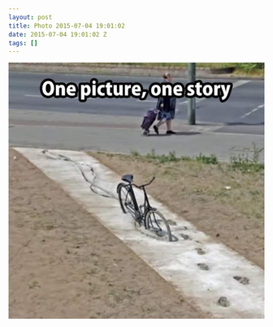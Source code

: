 ```yaml
---
layout: post
title: Photo 2015-07-04 19:01:02
date: 2015-07-04 19:01:02 Z
tags: []
---
```

![](/media/2015/07/123219469564.jpg)
